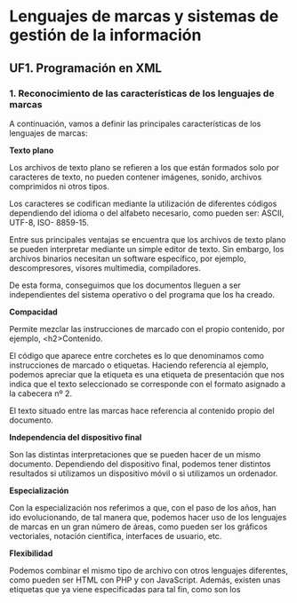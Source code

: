 # Lenguajes de marcas y sistemas de gestión de la información

## UF1. Programación en XML

### 1. Reconocimiento de las características de los lenguajes de marcas

A continuación, vamos a definir las principales características de los lenguajes de marcas:

**Texto plano**

Los archivos de texto plano se refieren a los que están formados solo por caracteres de texto, no pueden contener imágenes, sonido, archivos comprimidos ni otros tipos.

Los caracteres se codifican mediante la utilización de diferentes códigos dependiendo del idioma o del alfabeto necesario, como pueden ser: ASCII, UTF-8, ISO- 8859-15.

Entre sus principales ventajas se encuentra que los archivos de texto plano se pueden interpretar mediante un simple editor de texto. Sin embargo, los archivos binarios necesitan un software específico, por ejemplo, descompresores, visores multimedia, compiladores.

De esta forma, conseguimos que los documentos lleguen a ser independientes del sistema operativo o del programa que los ha creado.

**Compacidad**

Permite mezclar las instrucciones de marcado con el propio contenido, por ejemplo, \<h2>Contenido</h2>\.

El código que aparece entre corchetes es lo que denominamos como instrucciones de marcado o etiquetas. Haciendo referencia al ejemplo, podemos apreciar que la etiqueta es una etiqueta de presentación que nos indica que el texto seleccionado se corresponde con el formato asignado a la cabecera nº 2.

El texto situado entre las marcas hace referencia al contenido propio del documento.

**Independencia del dispositivo final**

Son las distintas interpretaciones que se pueden hacer de un mismo documento. Dependiendo del dispositivo final, podemos tener distintos resultados si utilizamos un dispositivo móvil o si utilizamos un ordenador.

**Especialización**

Con la especialización nos referimos a que, con el paso de los años, han ido evolucionando, de tal manera que, podemos hacer uso de los lenguajes de marcas en un gran número de áreas, como pueden ser los gráficos vectoriales, notación científica, interfaces de usuario, etc.

**Flexibilidad**

Podemos combinar el mismo tipo de archivo con otros lenguajes diferentes, como pueden ser HTML con PHP y con JavaScript. Además, existen unas etiquetas que ya viene especificadas para tal fin, como son los <script>.
